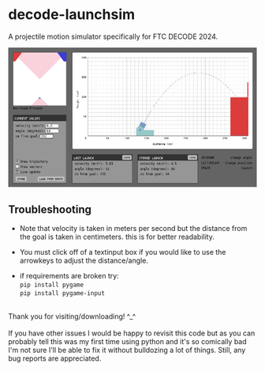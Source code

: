 # decode-launchsim
A projectile motion simulator specifically for FTC DECODE 2024. 

![Screenshot of the simulator.](launchsim_preview.png)

## Troubleshooting

- Note that velocity is taken in meters per second but the distance from the goal is taken in centimeters. this is for better readability.

- You must click off of a textinput box if you would like to use the arrowkeys to adjust the distance/angle.

- if requirements are broken try:\
`pip install pygame`\
`pip install pygame-input`

<br>Thank you for visiting/downloading! ^_^
<br><br>If you have other issues I would be happy to revisit this code but as you can probably tell this was my first time using python and it's so comically bad I'm not sure I'll be able to fix it without bulldozing a lot of things. Still, any bug reports are appreciated.

